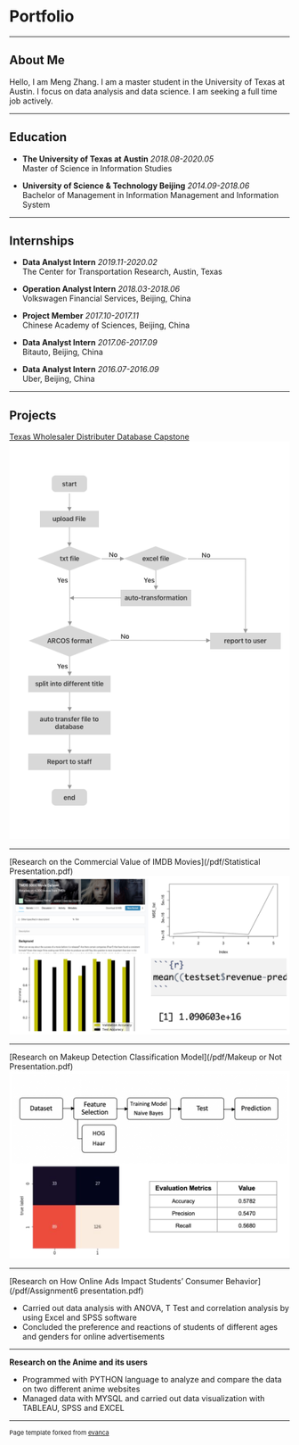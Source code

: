 # Portfolio
---

## About Me
   Hello, I am Meng Zhang. I am a master student in the University of Texas at Austin. I focus on data analysis and data science. I am seeking a full time job actively.
   
---

## Education

  * **The University of Texas at Austin**    *2018.08-2020.05*<br/> 
    Master of Science in Information Studies
    
  * **University of Science & Technology Beijing**    *2014.09-2018.06*<br/> 
    Bachelor of Management in Information Management and Information System 

---
## Internships

  * **Data Analyst Intern**    *2019.11-2020.02*<br/> 
    The Center for Transportation Research, Austin, Texas
    
  * **Operation Analyst Intern**    *2018.03-2018.06* <br/> 
    Volkswagen Financial Services, Beijing, China

  * **Project Member**    *2017.10-2017.11* <br/> 
    Chinese Academy of Sciences, Beijing, China
  
  * **Data Analyst Intern**    *2017.06-2017.09*<br/> 
    Bitauto, Beijing, China
  
  * **Data Analyst Intern**    *2016.07-2016.09* <br/> 
    Uber, Beijing, China
    
---
## Projects

[Texas Wholesaler Distributer Database Capstone](/capstone)
<img src="images/Flow chart.png?raw=true"/>

---

[Research on the Commercial Value of IMDB Movies](/pdf/Statistical Presentation.pdf)
<img src="images/statistical.jpg?raw=true"/>

---

[Research on Makeup Detection Classification Model](/pdf/Makeup or Not Presentation.pdf)
<img src="images/makeup.jpg?raw=true"/>

---

[Research on How Online Ads Impact Students’ Consumer Behavior](/pdf/Assignment6 presentation.pdf)
   * Carried out data analysis with ANOVA, T Test and correlation analysis by using Excel and SPSS software
   * Concluded the preference and reactions of students of different ages and genders for online advertisements

---
**Research on the Anime and its users**
   * Programmed with PYTHON language to analyze and compare the data on two different anime websites
   * Managed data with MYSQL and carried out data visualization with TABLEAU, SPSS and EXCEL

---

<p style="font-size:11px">Page template forked from <a href="https://github.com/evanca/quick-portfolio">evanca</a></p>
<!-- Remove above link if you don't want to attibute -->
